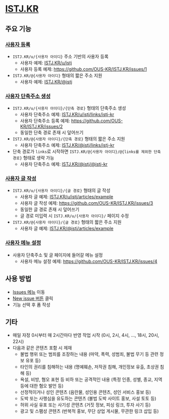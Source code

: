 # [ISTJ.KR](https://istj.kr)

## 주요 기능

### [사용자 등록](https://github.com/OUS-KR/ISTJ.KR/issues/new?template=01-user-register-by-issue.yml)

- `ISTJ.KR/u/{사용자 아이디}` 주소 기반의 사용자 등록
  - 사용자 예제: [ISTJ.KR/u/istj](https://istj.kr/u/istj)
  - 사용자 등록 예제: https://github.com/OUS-KR/ISTJ.KR/issues/1
- `ISTJ.KR/@{사용자 아이디}` 형태의 짧은 주소 지원
  - 사용자 예제: [ISTJ.KR/@istj](https://istj.kr/@istj)

### [사용자 단축주소 생성](https://github.com/OUS-KR/ISTJ.KR/issues/new?template=02-user-short-url-register-by-issue.yml)

- `ISTJ.KR/u/{사용자 아이디}/{단축 경로}` 형태의 단축주소 생성
  - 사용자 단축주소 예제: [ISTJ.KR/u/istj/links/istj-kr](https://istj.kr/u/istj/links/istj-kr)
  - 사용자 단축주소 등록 예제: https://github.com/OUS-KR/ISTJ.KR/issues/2
  - 동일한 단축 경로 존재 시 덮어쓰기
- `ISTJ.KR/@{사용자 아이디}/{단축 경로}` 형태의 짧은 주소 지원
  - 사용자 단축주소 예제: [ISTJ.KR/@istj/links/istj-kr](https://istj.kr/@istj/links/istj-kr)
- 단축 경로가 `links`로 시작하면 `ISTJ.KR/@{사용자 아이디}/@{links를 제외한 단축 경로}` 형태로 생략 가능
  - 사용자 단축주소 예제: [ISTJ.KR/@istj/@istj-kr](https://istj.kr/@istj/@istj-kr)

### [사용자 글 작성](https://github.com/OUS-KR/ISTJ.KR/issues/new?template=03-user-article-writing-by-issue.yml)

- `ISTJ.KR/u/{사용자 아이디}/{글 경로}` 형태의 글 작성
  - 사용자 글 예제: [ISTJ.KR/u/istj/articles/example](https://istj.kr/u/istj/articles/example)
  - 사용자 글 작성 예제: https://github.com/OUS-KR/ISTJ.KR/issues/3
  - 동일한 글 경로 존재 시 덮어쓰기
  - 글 경로 미입력 시 `ISTJ.KR/u/{사용자 아이디}/` 페이지 수정
- `ISTJ.KR/@{사용자 아이디}/{글 경로}` 형태의 짧은 주소 지원
  - 사용자 글 예제: [ISTJ.KR/@istj/articles/example](https://istj.kr/@istj/articles/example)
 
### [사용자 메뉴 설정](https://github.com/OUS-KR/ISTJ.KR/issues/new?template=04-user-menu-setting-by-issue.yml)

- 사용자 단축주소 및 글 페이지에 들어갈 메뉴 설정
  - 사용자 메뉴 설정 예제: https://github.com/OUS-KR/ISTJ.KR/issues/4

## 사용 방법

- [Issues 메뉴](https://github.com/OUS-KR/ISTJ.KR/issues) 이동
- [New issue 버튼](https://github.com/OUS-KR/ISTJ.KR/issues/new/choose) 클릭
- 기능 선택 후 폼 작성

## 기타

- 매일 자정 0시부터 매 2시간마다 반영 작업 시작 (0시, 2시, 4시, ..., 18시, 20시, 22시)
- 다음과 같은 콘텐츠 포함 시 제재
  - 불법 행위 또는 범죄를 조장하는 내용 (마약, 폭력, 성범죄, 불법 무기 등 관련 정보 유포 등)
  - 타인의 권리를 침해하는 내용 (명예훼손, 저작권 침해, 개인정보 유출, 초상권 침해 등)
  - 욕설, 비방, 혐오 표현 등 비하 또는 공격적인 내용 (특정 인종, 성별, 종교, 지역 등에 대한 혐오 발언 등)
  - 선정적이거나 성인 콘텐츠 (음란물, 성인용 콘텐츠, 성인 서비스 홍보 등)
  - 도박 또는 사행심을 유도하는 콘텐츠 (불법 도박 사이트 홍보, 사설 토토 등)
  - 허위 사실 유포 또는 사기성 콘텐츠 (거짓 정보, 피싱 링크, 투자 사기 등)
  - 광고 및 스팸성 콘텐츠 (반복적 홍보, 무단 상업 게시물, 무관한 링크 삽입 등)
